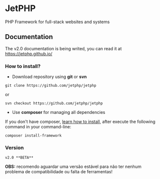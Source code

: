 # JetPHP
PHP Framework for full-stack websites and systems


## Documentation
The v2.0 documentation is being writed, you can read it at https://jetphp.github.io/

### How to install?

* Download repository using **git** or **svn**

```
git clone https://github.com/jetphp/jetphp
```
or

```
svn checkout https://github.com/jetphp/jetphp
```
* Use **composer** for managing all dependencies

If you don't have composer, [learn how to install](https://getcomposer.org/), after execute the following command in your command-line:

```
composer install-framework
```

### Version

```
v2.0 **BETA**
```

**OBS:** recomendo aguardar uma versão estável para não ter nenhum problema de compatibilidade ou falta de ferramentas!
